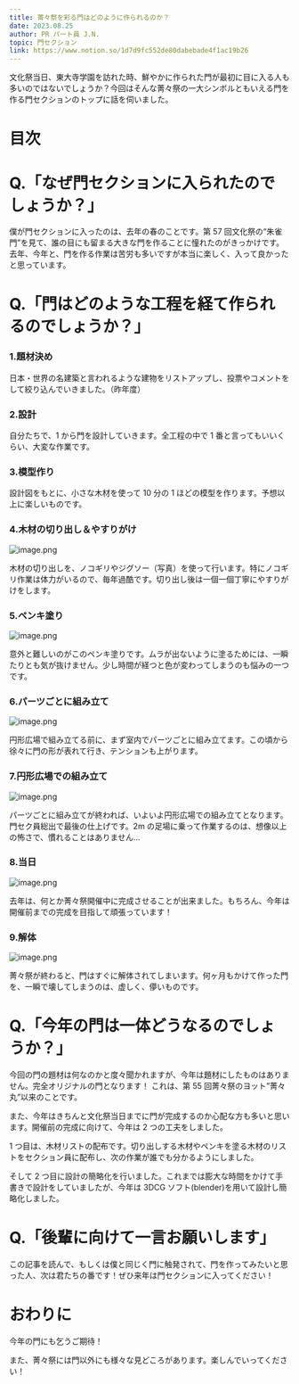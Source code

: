 ```yaml
---
title: 菁々祭を彩る門はどのように作られるのか？
date: 2023.08.25
author: PR パート員 J.N.
topic: 門セクション
link: https://www.notion.so/1d7d9fc552de80dabebade4f1ac19b26
---
```


文化祭当日、東大寺学園を訪れた時、鮮やかに作られた門が最初に目に入る人も多いのではないでしょうか？今回はそんな菁々祭の一大シンボルともいえる門を作る門セクションのトップに話を伺いました。

# 目次

# Q.「なぜ門セクションに入られたのでしょうか？」

僕が門セクションに入ったのは、去年の春のことです。第 57 回文化祭の“朱雀門”を見て、誰の目にも留まる大きな門を作ることに憧れたのがきっかけです。去年、今年と、門を作る作業は苦労も多いですが本当に楽しく、入って良かったと思っています。

# Q.「門はどのような工程を経て作られるのでしょうか？」

### 1.題材決め

日本・世界の名建築と言われるような建物をリストアップし、投票やコメントをして絞り込んでいきました。（昨年度）

### 2.設計

自分たちで、1 から門を設計していきます。全工程の中で 1 番と言ってもいいくらい、大変な作業です。

### 3.模型作り

設計図をもとに、小さな木材を使って 10 分の 1 ほどの模型を作ります。予想以上に楽しいものです。

### 4.木材の切り出し＆やすりがけ

![image.png](image.png)

木材の切り出しを、ノコギリやジグソー（写真）を使って行います。特にノコギリ作業は体力がいるので、毎年過酷です。切り出し後は一個一個丁寧にやすりがけをします。

### 5.ペンキ塗り

![image.png](image%201.png)

意外と難しいのがこのペンキ塗りです。ムラが出ないように塗るためには、一瞬たりとも気が抜けません。少し時間が経つと色が変わってしまうのも悩みの一つです。

### 6.パーツごとに組み立て

![image.png](image%202.png)

円形広場で組み立てる前に、まず室内でパーツごとに組み立てます。この頃から徐々に門の形が表れて行き、テンションも上がります。

### 7.円形広場での組み立て

![image.png](image%203.png)

パーツごとに組み立てが終われば、いよいよ円形広場での組み立てとなります。門セク員総出で最後の仕上げです。2m の足場に乗って作業するのは、想像以上の怖さで、慣れることはありません…

### 8.当日

![image.png](image%204.png)

去年は、何とか菁々祭開催中に完成させることが出来ました。もちろん、今年は開催前までの完成を目指して頑張っています！

### 9.解体

![image.png](image%205.png)

菁々祭が終わると、門はすぐに解体されてしまいます。何ヶ月もかけて作った門を、一瞬で壊してしまうのは、虚しく、儚いものです。

# Q.「今年の門は一体どうなるのでしょうか？」

今回の門の題材は何なのかと度々聞かれますが、今年は題材にしたものはありません。完全オリジナルの門となります！ これは、第 55 回菁々祭のヨット”菁々丸”以来のことです。

また、今年はきちんと文化祭当日までに門が完成するのか心配な方も多いと思います。開催前の完成に向けて、今年は 2 つの工夫をしました。

1 つ目は、木材リストの配布です。切り出しする木材やペンキを塗る木材のリストをセクション員に配布し、次の作業が誰でも分かるようにしました。

そして 2 つ目に設計の簡略化を行いました。これまでは膨大な時間をかけて手書きで設計をしていましたが、今年は 3DCG ソフト(blender)を用いて設計し簡略化しました。

# Q.「後輩に向けて一言お願いします」

この記事を読んで、もしくは僕と同じく門に触発されて、門を作ってみたいと思った人、次は君たちの番です！ぜひ来年は門セクションに入ってください！

# おわりに

今年の門にも乞うご期待！

また、菁々祭には門以外にも様々な見どころがあります。楽しんでいってください！
